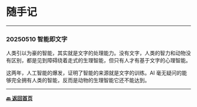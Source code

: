 # 随手记

---

### 20250510 智能即文字

人类引以为豪的智能，其实就是文字的处理能力。没有文字，人类的智力和动物没有区别，都是见到障碍绕着走式的生理智能，但只有人才有基于文字的心理智能。

这两年，人工智能的爆发，证明了智能的来源就是文字的训练。AI 毫无疑问的能够完全拥有人类的智能，反而是动物的生理智能它还不能达到。

---

[**🔙️ 返回首页**](../home.md)
